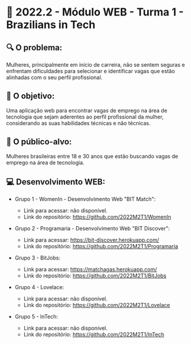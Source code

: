 # 🙋‍ 2022.2 - Módulo WEB - Turma 1 - Brazilians in Tech

## 🔍 O problema:
Mulheres, principalmente em início de carreira, não se sentem seguras e enfrentam dificuldades para selecionar e identificar vagas que estão alinhadas com o seu perfil profissional.

## 🎯 O objetivo:
Uma aplicação web para encontrar vagas de emprego na área de tecnologia que sejam aderentes ao perfil profissional da mulher, considerando as suas habilidades técnicas e não técnicas.

## 🧩 O público-alvo:
Mulheres brasileiras entre 18 e 30 anos que estão buscando vagas de emprego na área de tecnologia.

## 💻 Desenvolvimento WEB:

- Grupo 1 - WomenIn - Desenvolvimento Web "BIT Match":
  - Link para acessar: não disponível.
  - Link do repositório: https://github.com/2022M2T1/WomenIn

- Grupo 2 - Programaria - Desenvolvimento Web "BIT Discover":
  - Link para acessar: https://bit-discover.herokuapp.com/
  - Link do repositório: https://github.com/2022M2T1/Programaria
  
- Grupo 3 - BitJobs:
  - Link para acessar: https://matchagas.herokuapp.com/
  - Link do repositório: https://github.com/2022M2T1/BitJobs
  
- Grupo 4 - Lovelace:
  - Link para acessar: não disponível.
  - Link do repositório: https://github.com/2022M2T1/Lovelace
  
- Grupo 5 - InTech:
  - Link para acessar: não disponível.
  - Link do repositório: https://github.com/2022M2T1/InTech
